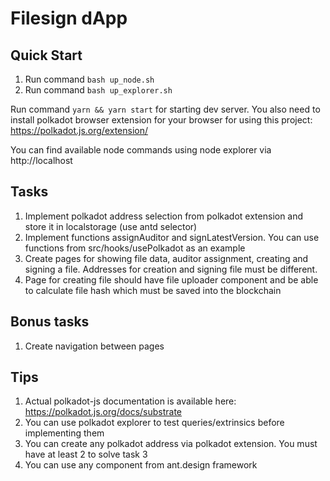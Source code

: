# Filesign dApp

## Quick Start

1. Run command `bash up_node.sh`
2. Run command `bash up_explorer.sh`

Run command `yarn && yarn start` for starting dev server. You also need to install polkadot browser extension for your browser for using this project: https://polkadot.js.org/extension/

You can find available node commands using node explorer via http://localhost

## Tasks

1. Implement polkadot address selection from polkadot extension and store it in localstorage (use antd selector)
2. Implement functions assignAuditor and signLatestVersion. You can use functions from src/hooks/usePolkadot as an example
3. Create pages for showing file data, auditor assignment, creating and signing a file. Addresses for creation and signing file must be different.
4. Page for creating file should have file uploader component and be able to calculate file hash which must be saved into the blockchain

## Bonus tasks

1. Create navigation between pages

## Tips

1. Actual polkadot-js documentation is available here: https://polkadot.js.org/docs/substrate
2. You can use polkadot explorer to test queries/extrinsics before implementing them
3. You can create any polkadot address via polkadot extension. You must have at least 2 to solve task 3
4. You can use any component from ant.design framework
